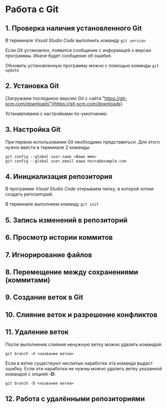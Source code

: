 # Работа с Git
## 1. Проверка наличия установленного Git
В терминале *Visual Studio Code* выполнить команду ```git version```

Если Git установлен, появится сообщение с информацей о версии программы. Иначе будет сообщение об ошибке.

Обновить установленную программу можно с помощью команды ```git update```

## 2. Установка Git
[Загружаем последнюю версию Git с сайта "https://git-scm.com/downloads"](https://git-scm.com/downloads).

Устанавливаем с настройками по-умолчанию.

## 3. Настройка Git
При первом использовании Git необходимо представиться. Для этого нужно ввести в терминале 2 команды:
```
git config --global user.name «Ваше имя»
git config --global user.email ваша почта@example.com
```
## 4. Инициализация репозитория
В программе  _Visual Studio Code_ открываем папку, в которой хотим создать репозиторий. 

В терминале выполняем команду ```git init```

## 5. Запись изменений в репозиторий
## 6. Просмотр истории коммитов
## 7. Игнорирование файлов
## 8. Перемещение между сохранениями (коммитами)
## 9. Создание веток в Git
## 10. Слияние веток и разрешение конфликтов
## 11. Удаление веток
После выполнения слияния ненужную ветку можно удалить командой:
```
git branch -d <название ветки>
```
Если в ветке существуют неслитые наработки эта команда выдаст ошибку. Если эти наработки не нужны можно удалить ветку указанной командой 
с опцией **-D**:
```
git branch -D <название ветки>
```
## 12. Работа с удалёнными репозиториями

